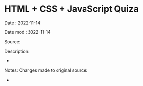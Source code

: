 # HTML + CSS + JavaScript Quiza

Date : 2022-11-14

Date mod : 2022-11-14

Source:

Description:

-

Notes:
Changes made to original source:

-
